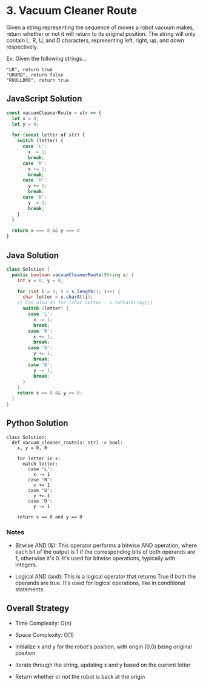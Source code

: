 # 3. Vacuum Cleaner Route

Given a string representing the sequence of moves a robot vacuum makes, return whether or not it will return to its original position. The string will only contain L, R, U, and D characters, representing left, right, up, and down respectively.

Ex: Given the following strings...
```
"LR", return true
"URURD", return false
"RUULLDRD", return true
```

## JavaScript Solution
```js
const vacuumCleanerRoute = str => {
  let x = 0;
  let y = 0;

  for (const letter of str) {
    switch (letter) {
      case 'L':
        x -= 1;
        break;
      case 'R':
        x += 1;
        break;
      case 'U':
        y += 1;
        break;
      case 'D':
        y -= 1;
        break;
    }
  }

  return x === 0 && y === 0
}
```

## Java Solution
```java
class Solution {
  public boolean vacuumCleanerRoute(String s) {
    int x = 0, y = 0;

    for (int i = 0; i < s.length(); i++) {
      char letter = s.charAt(i);
    // Can also do for (char letter : s.toCharArray())
      switch (letter) {
        case 'L':
          x -= 1;
          break;
        case 'R':
          x += 1;
          break;
        case 'U':
          y += 1;
          break;
        case 'D':
          y -= 1;
          break;
      }
    }
    return x == 0 && y == 0;
  }
}
```

## Python Solution
```py3
class Solution:
  def vacuum_cleaner_route(s: str) -> bool:
    x, y = 0, 0

    for letter in s:
      match letter:
        case 'L':
          x -= 1
        case 'R':
          x += 1
        case 'U':
          y += 1
        case 'D':
          y -= 1
    
    return x == 0 and y == 0
```
### Notes
- Bitwise AND (&): This operator performs a bitwise AND operation, where each bit of the output is 1 if the corresponding bits of both operands are 1, otherwise it's 0. It's used for bitwise operations, typically with integers.

- Logical AND (and): This is a logical operator that returns True if both the operands are true. It's used for logical operations, like in conditional statements.

## Overall Strategy
- Time Complexity: O(n)
- Space Complexity: O(1)

- Initialize x and y for the robot's position, with origin (0,0) being original position
- Iterate through the string, updating x and y based on the current letter
- Return whether or not the robot is back at the origin
